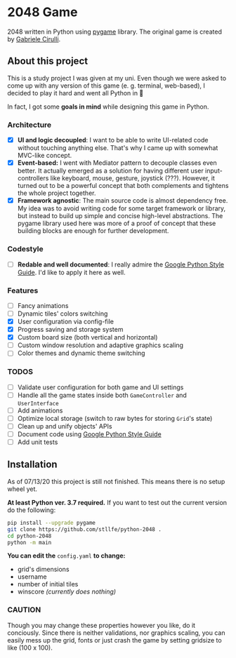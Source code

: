 # 2048 Game
2048 written in Python using [pygame](https://github.com/pygame/pygame) library. The original game is created by [Gabriele Cirulli](https://github.com/gabrielecirulli/2048).

## About this project
This is a study project I was given at my uni. Even though we were asked to come up with any version of this game (e. g. terminal, web-based), I decided to play it hard and went all Python in 🤟

In fact, I got some **goals in mind** while designing this game in Python.
### Architecture
- [x] **UI and logic decoupled**: I want to be able to write UI-related code without touching anything else. That's why I came up with somewhat MVC-like concept.
- [x] **Event-based:** I went with Mediator pattern to decouple classes even better. It actually emerged as a solution for having different user input-controllers like keyboard, mouse, gesture, joystick (???). However, it turned out to be a powerful concept that both complements and tightens the whole project together.
- [x] **Framework agnostic**: The main source code is almost dependency free. My idea was to avoid writing code for some target framework or library, but instead to build up simple and concise high-level abstractions. The pygame library used here was more of a proof of concept that these building blocks are enough for further development.

### Codestyle
- [ ] **Redable and well documented**: I really admire the [Google Python Style Guide](https://google.github.io/styleguide/pyguide.html). I'd like to apply it here as well.


### Features
- [ ] Fancy animations
- [ ] Dynamic tiles' colors switching
- [X] User configuration via config-file
- [X] Progress saving and storage system
- [X] Custom board size (both vertical and horizontal)
- [ ] Custom window resolution and adaptive graphics scaling
- [ ] Color themes and dynamic theme switching

### TODOS
- [ ] Validate user configuration for both game and UI settings
- [ ] Handle all the game states inside both ``GameController`` and ``UserInterface``
- [ ] Add animations
- [ ] Optimize local storage (switch to raw bytes for storing ``Grid``'s state)
- [ ] Clean up and unify objects' APIs
- [ ] Document code using [Google Python Style Guide](https://google.github.io/styleguide/pyguide.html)
- [ ] Add unit tests

## Installation
As of 07/13/20 this project is still not finished. This means there is no setup wheel yet.

**At least Python ver. 3.7 required.** 
If you want to test out the current version do the following:
```bash
pip install --upgrade pygame
git clone https://github.com/stllfe/python-2048 .
cd python-2048
python -m main
```
**You can edit the** ``config.yaml`` **to change:**
 - grid's dimensions
 - username
 - number of initial tiles
 - winscore *(currently does nothing)*

### CAUTION
Though you may change these properties however you like, do it conciously. Since there is neither validations, nor graphics scaling, you can easily mess up the grid, fonts or just crash the game by setting gridsize to like (100 x 100). 
